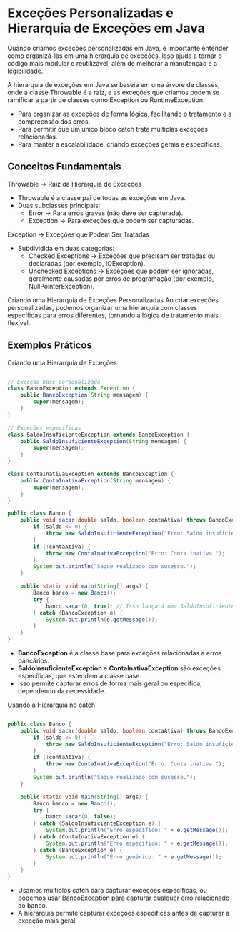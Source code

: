 # Exceções Personalizadas e Hierarquia de Exceções em Java

Quando criamos exceções personalizadas em Java, é importante entender como organizá-las em uma hierarquia de exceções. Isso ajuda a tornar o código mais modular e reutilizável, além de melhorar a manutenção e a legibilidade.

A hierarquia de exceções em Java se baseia em uma árvore de classes, onde a classe Throwable é a raiz, e as exceções que criamos podem se ramificar a partir de classes como Exception ou RuntimeException.

- Para organizar as exceções de forma lógica, facilitando o tratamento e a compreensão dos erros.
- Para permitir que um único bloco catch trate múltiplas exceções relacionadas.
- Para manter a escalabilidade, criando exceções gerais e específicas.

## Conceitos Fundamentais

Throwable → Raiz da Hierarquia de Exceções
- Throwable é a classe pai de todas as exceções em Java.
- Duas subclasses principais:
    - Error → Para erros graves (não deve ser capturada).
    - Exception → Para exceções que podem ser capturadas.

Exception → Exceções que Podem Ser Tratadas
- Subdividida em duas categorias:
    - Checked Exceptions → Exceções que precisam ser tratadas ou declaradas (por exemplo, IOException).
    - Unchecked Exceptions → Exceções que podem ser ignoradas, geralmente causadas por erros de programação (por exemplo, NullPointerException).

Criando uma Hierarquia de Exceções Personalizadas
Ao criar exceções personalizadas, podemos organizar uma hierarquia com classes específicas para erros diferentes, tornando a lógica de tratamento mais flexível.

## Exemplos Práticos

Criando uma Hierarquia de Exceções

``` Java

// Exceção base personalizada
class BancoException extends Exception {
    public BancoException(String mensagem) {
        super(mensagem);
    }
}

// Exceções específicas
class SaldoInsuficienteException extends BancoException {
    public SaldoInsuficienteException(String mensagem) {
        super(mensagem);
    }
}

class ContaInativaException extends BancoException {
    public ContaInativaException(String mensagem) {
        super(mensagem);
    }
}

public class Banco {
    public void sacar(double saldo, boolean contaAtiva) throws BancoException {
        if (saldo <= 0) {
            throw new SaldoInsuficienteException("Erro: Saldo insuficiente para saque.");
        }
        if (!contaAtiva) {
            throw new ContaInativaException("Erro: Conta inativa.");
        }
        System.out.println("Saque realizado com sucesso.");
    }

    public static void main(String[] args) {
        Banco banco = new Banco();
        try {
            banco.sacar(0, true); // Isso lançará uma SaldoInsuficienteException
        } catch (BancoException e) {
            System.out.println(e.getMessage());
        }
    }
}

```

- **BancoException** é a classe base para exceções relacionadas a erros bancários.
- **SaldoInsuficienteException** e **ContaInativaException** são exceções específicas, que estendem a classe base.
- Isso permite capturar erros de forma mais geral ou específica, dependendo da necessidade.

Usando a Hierarquia no catch

``` Java

public class Banco {
    public void sacar(double saldo, boolean contaAtiva) throws BancoException {
        if (saldo <= 0) {
            throw new SaldoInsuficienteException("Erro: Saldo insuficiente para saque.");
        }
        if (!contaAtiva) {
            throw new ContaInativaException("Erro: Conta inativa.");
        }
        System.out.println("Saque realizado com sucesso.");
    }

    public static void main(String[] args) {
        Banco banco = new Banco();
        try {
            banco.sacar(0, false);
        } catch (SaldoInsuficienteException e) {
            System.out.println("Erro específico: " + e.getMessage());
        } catch (ContaInativaException e) {
            System.out.println("Erro específico: " + e.getMessage());
        } catch (BancoException e) {
            System.out.println("Erro genérico: " + e.getMessage());
        }
    }
}

```

- Usamos múltiplos catch para capturar exceções específicas, ou podemos usar BancoException para capturar qualquer erro relacionado ao banco.
- A hierarquia permite capturar exceções específicas antes de capturar a exceção mais geral.